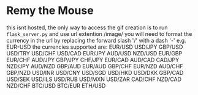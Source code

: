 # Remy the Mouse

this isnt hosted, the only way to access the gif creation is to run ```flask_server.py``` and use url extention /image/<currency>
you will need to format the currency in the url by replacing the forward slash '/' with a dash '-' e.g. EUR-USD
the currencies supported are:
EUR/USD
USD/JPY
GBP/USD
USD/TRY
USD/CHF
USD/CAD
EUR/JPY
AUD/USD
NZD/USD
EUR/GBP
EUR/CHF
AUD/JPY
GBP/JPY
CHF/JPY
EUR/CAD
AUD/CAD
CAD/JPY
NZD/JPY
AUD/NZD
GBP/AUD
EUR/AUD
GBP/CHF
EUR/NZD
AUD/CHF
GBP/NZD
USD/INR
USD/CNY
USD/SGD
USD/HKD
USD/DKK
GBP/CAD
USD/SEK
USD/ILS
USD/RUB
USD/MXN
USD/ZAR
CAD/CHF
NZD/CAD
NZD/CHF
BTC/USD
BTC/EUR
ETH/USD
